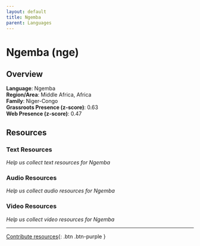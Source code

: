 ```yaml
---
layout: default
title: Ngemba
parent: Languages
---
```


# Ngemba (nge)

## Overview

**Language**: Ngemba  
**Region/Area**: Middle Africa, Africa  
**Family**: Niger-Congo  
**Grassroots Presence (z-score)**: 0.63  
**Web Presence (z-score)**: 0.47  

## Resources

### Text Resources
*Help us collect text resources for Ngemba*

### Audio Resources
*Help us collect audio resources for Ngemba*

### Video Resources
*Help us collect video resources for Ngemba*

---

[Contribute resources](https://forms.office.com/e/1SfLJx3u1r){: .btn .btn-purple }
